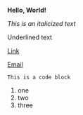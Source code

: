 **Hello, World!**

*This is an italicized text*

Underlined text

[Link](https://example.com)

[Email](mailto:user@example.com)

`This is a code block`

1. one
2. two
3. three
